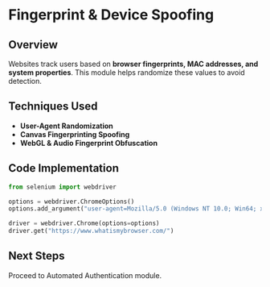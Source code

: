 
# Fingerprint & Device Spoofing

## Overview
Websites track users based on **browser fingerprints, MAC addresses, and system properties**.
This module helps randomize these values to avoid detection.

## Techniques Used
- **User-Agent Randomization**
- **Canvas Fingerprinting Spoofing**
- **WebGL & Audio Fingerprint Obfuscation**

## Code Implementation
```python
from selenium import webdriver

options = webdriver.ChromeOptions()
options.add_argument("user-agent=Mozilla/5.0 (Windows NT 10.0; Win64; x64)")

driver = webdriver.Chrome(options=options)
driver.get("https://www.whatismybrowser.com/")
```

## Next Steps
Proceed to Automated Authentication module.
